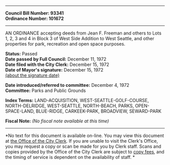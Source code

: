 * * * * *  
  
**Council Bill Number: [](#h0)[](#h2)93341**   
**Ordinance Number: 101672**  
  
* * * * *  
  
AN ORDINANCE accepting deeds from Jean F. Freeman and others to Lots 1, 2, 3 and 4 in Block 3 of West Side Addition to West Seattle, and other properties for park, recreation and open space purposes.  
  
**Status:** Passed   
**Date passed by Full Council:** December 11, 1972   
**Date filed with the City Clerk:** December 15, 1972   
**Date of Mayor's signature:** December 15, 1972   
[(about the signature date)](/~public/approvaldate.htm)   
  
  
**Date introduced/referred to committee:** December 4, 1972   
**Committee:** Parks and Public Grounds   
  
**Index Terms:** LAND-ACQUISITION, WEST-SEATTLE-GOLF-COURSE, NORTH-DELRIDGE, WEST-SEATTLE, NORTH-BEACH, PARKS, OPEN-SPACE-LAND, BLUE-RIDGE, CARKEEK-PARK, BROADVIEW, SEWARD-PARK  
  
**Fiscal Note:** *(No fiscal note available at this time)*  
  
* * * * *  
  
*No text for this document is available on-line. You may view this document at [the Office of the City Clerk](http://www.seattle.gov/leg/clerk/contactUs.htm). If you are unable to visit the Clerk's Office, you may request a copy or scan be made for you by Clerk staff. Scans and copies provided by the Office of the City Clerk are subject to [copy fees](http://clerk.seattle.gov/~public/clerkfees.htm), and the timing of service is dependent on the availability of staff. *  
  
  
